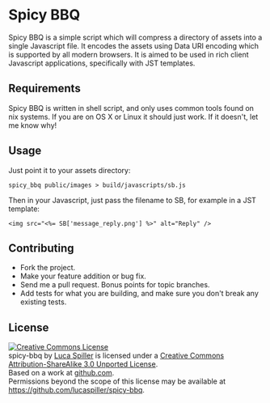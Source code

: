 # Spicy BBQ

Spicy BBQ is a simple script which will compress a directory of assets into a single Javascript file. It encodes the assets using Data URI encoding which is supported by all modern browsers. It is aimed to be used in rich client Javascript applications, specifically with JST templates.

## Requirements

Spicy BBQ is written in shell script, and only uses common tools found on nix systems. If you are on OS X or Linux it should just work. If it doesn't, let me know why!

## Usage

Just point it to your assets directory:

    spicy_bbq public/images > build/javascripts/sb.js

Then in your Javascript, just pass the filename to SB, for example in a JST template:

    <img src="<%= SB['message_reply.png'] %>" alt="Reply" />

## Contributing

* Fork the project.
* Make your feature addition or bug fix.
* Send me a pull request. Bonus points for topic branches.
* Add tests for what you are building, and make sure you don't break any existing tests.

## License

<a rel="license" href="http://creativecommons.org/licenses/by-sa/3.0/"><img alt="Creative Commons License" style="border-width:0" src="http://i.creativecommons.org/l/by-sa/3.0/88x31.png" /></a><br /><span xmlns:dct="http://purl.org/dc/terms/" href="http://purl.org/dc/dcmitype/InteractiveResource" property="dct:title" rel="dct:type">spicy-bbq</span> by <a xmlns:cc="http://creativecommons.org/ns#" href="https://github.com/lucaspiller/spicy-bbq" property="cc:attributionName" rel="cc:attributionURL">Luca Spiller</a> is licensed under a <a rel="license" href="http://creativecommons.org/licenses/by-sa/3.0/">Creative Commons Attribution-ShareAlike 3.0 Unported License</a>.<br />Based on a work at <a xmlns:dct="http://purl.org/dc/terms/" href="https://github.com/lucaspiller/spicy-bbq" rel="dct:source">github.com</a>.<br />Permissions beyond the scope of this license may be available at <a xmlns:cc="http://creativecommons.org/ns#" href="https://github.com/lucaspiller/spicy-bbq" rel="cc:morePermissions">https://github.com/lucaspiller/spicy-bbq</a>.
